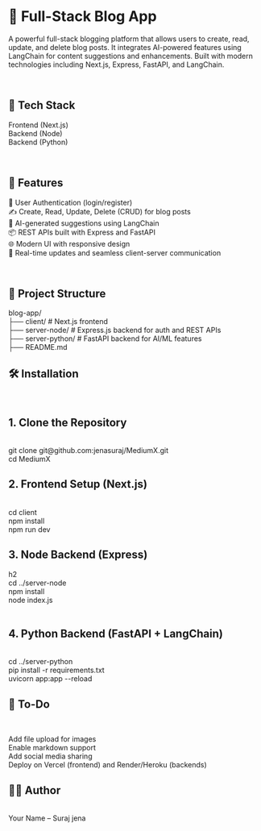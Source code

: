 <h1>📝 Full-Stack Blog App</h1>

A powerful full-stack blogging platform that allows users to create, read, update, and delete blog posts. It integrates AI-powered features using LangChain for content suggestions and enhancements. Built with modern technologies including Next.js, Express, FastAPI, and LangChain.

<br/>

<h2>🚀 Tech Stack</h2>

Frontend (Next.js)
<br/>
Backend (Node)<br/>
Backend (Python)

<br/>

<h2>🔧 Features </h2>

🔐 User Authentication (login/register)<br/>
✍️ Create, Read, Update, Delete (CRUD) for blog posts<br/>
🧠 AI-generated suggestions using LangChain<br/>
📦 REST APIs built with Express and FastAPI<br/>
🌐 Modern UI with responsive design<br/>
🔄 Real-time updates and seamless client-server communication

<br/>

<h2>📁 Project Structure</h2>
blog-app/<br/>
├── client/               # Next.js frontend<br/>
├── server-node/          # Express.js backend for auth and REST APIs<br/>
├── server-python/        # FastAPI backend for AI/ML features<br/>
├── README.md


<h2>🛠️ Installation</h2>
<br/>
<h2>1. Clone the Repository</h2><br/>
git clone git@github.com:jenasuraj/MediumX.git<br/>
cd MediumX
<br/>

<h2>2. Frontend Setup (Next.js)</h2><br/>
cd client<br/>
npm install<br/>
npm run dev

<br/>

<h2>3. Node Backend (Express)</h2>h2<br/>
cd ../server-node</br>
npm install<br/>
node index.js<br/>

<br/>

<h2>4. Python Backend (FastAPI + LangChain)</h2><br/>
cd ../server-python <br/>
pip install -r requirements.txt<br/>
uvicorn app:app --reload

<br/>



<h2>📌 To-Do</h2> <br/>

 Add file upload for images<br/>
 Enable markdown support<br/>
 Add social media sharing<br/>
 Deploy on Vercel (frontend) and Render/Heroku (backends)<br/>



<h2>🧑‍💻 Author</h2> <br/>
Your Name – Suraj jena




